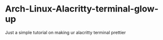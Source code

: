 # Arch-Linux-Alacritty-terminal-glow-up
Just a simple tutorial on making ur alacritty terminal prettier
